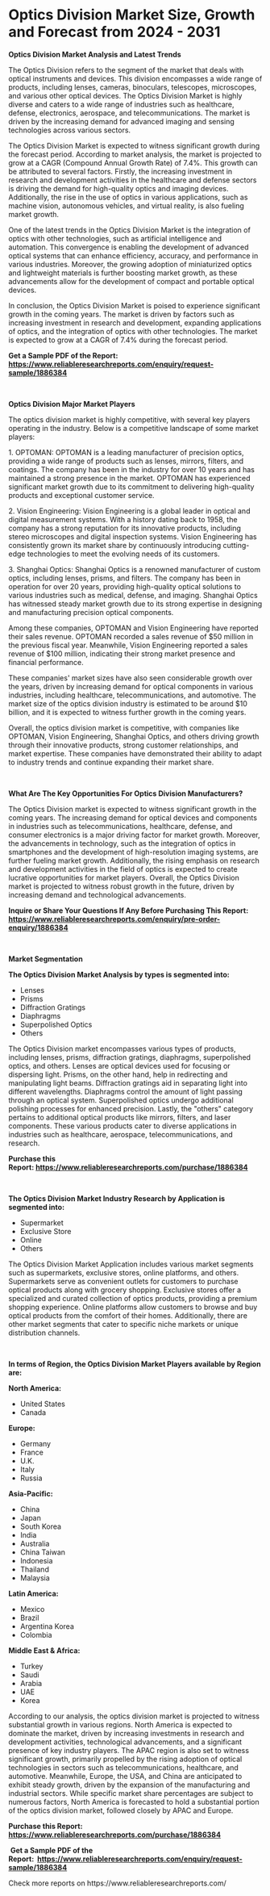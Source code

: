 <p><h1>Optics Division Market Size, Growth and Forecast from 2024 - 2031</h1></p><p><strong>Optics Division Market Analysis and Latest Trends</strong></p>
<p><p>The Optics Division refers to the segment of the market that deals with optical instruments and devices. This division encompasses a wide range of products, including lenses, cameras, binoculars, telescopes, microscopes, and various other optical devices. The Optics Division Market is highly diverse and caters to a wide range of industries such as healthcare, defense, electronics, aerospace, and telecommunications. The market is driven by the increasing demand for advanced imaging and sensing technologies across various sectors.</p><p>The Optics Division Market is expected to witness significant growth during the forecast period. According to market analysis, the market is projected to grow at a CAGR (Compound Annual Growth Rate) of 7.4%. This growth can be attributed to several factors. Firstly, the increasing investment in research and development activities in the healthcare and defense sectors is driving the demand for high-quality optics and imaging devices. Additionally, the rise in the use of optics in various applications, such as machine vision, autonomous vehicles, and virtual reality, is also fueling market growth.</p><p>One of the latest trends in the Optics Division Market is the integration of optics with other technologies, such as artificial intelligence and automation. This convergence is enabling the development of advanced optical systems that can enhance efficiency, accuracy, and performance in various industries. Moreover, the growing adoption of miniaturized optics and lightweight materials is further boosting market growth, as these advancements allow for the development of compact and portable optical devices.</p><p>In conclusion, the Optics Division Market is poised to experience significant growth in the coming years. The market is driven by factors such as increasing investment in research and development, expanding applications of optics, and the integration of optics with other technologies. The market is expected to grow at a CAGR of 7.4% during the forecast period.</p></p>
<p><strong>Get a Sample PDF of the Report:&nbsp; <a href="https://www.reliableresearchreports.com/enquiry/request-sample/1886384">https://www.reliableresearchreports.com/enquiry/request-sample/1886384</a></strong></p>
<p>&nbsp;</p>
<p><strong>Optics Division Major Market Players</strong></p>
<p><p>The optics division market is highly competitive, with several key players operating in the industry. Below is a competitive landscape of some market players:</p><p>1. OPTOMAN: OPTOMAN is a leading manufacturer of precision optics, providing a wide range of products such as lenses, mirrors, filters, and coatings. The company has been in the industry for over 10 years and has maintained a strong presence in the market. OPTOMAN has experienced significant market growth due to its commitment to delivering high-quality products and exceptional customer service.</p><p>2. Vision Engineering: Vision Engineering is a global leader in optical and digital measurement systems. With a history dating back to 1958, the company has a strong reputation for its innovative products, including stereo microscopes and digital inspection systems. Vision Engineering has consistently grown its market share by continuously introducing cutting-edge technologies to meet the evolving needs of its customers.</p><p>3. Shanghai Optics: Shanghai Optics is a renowned manufacturer of custom optics, including lenses, prisms, and filters. The company has been in operation for over 20 years, providing high-quality optical solutions to various industries such as medical, defense, and imaging. Shanghai Optics has witnessed steady market growth due to its strong expertise in designing and manufacturing precision optical components.</p><p>Among these companies, OPTOMAN and Vision Engineering have reported their sales revenue. OPTOMAN recorded a sales revenue of $50 million in the previous fiscal year. Meanwhile, Vision Engineering reported a sales revenue of $100 million, indicating their strong market presence and financial performance.</p><p>These companies' market sizes have also seen considerable growth over the years, driven by increasing demand for optical components in various industries, including healthcare, telecommunications, and automotive. The market size of the optics division industry is estimated to be around $10 billion, and it is expected to witness further growth in the coming years.</p><p>Overall, the optics division market is competitive, with companies like OPTOMAN, Vision Engineering, Shanghai Optics, and others driving growth through their innovative products, strong customer relationships, and market expertise. These companies have demonstrated their ability to adapt to industry trends and continue expanding their market share.</p></p>
<p>&nbsp;</p>
<p><strong>What Are The Key Opportunities For Optics Division Manufacturers?</strong></p>
<p><p>The Optics Division market is expected to witness significant growth in the coming years. The increasing demand for optical devices and components in industries such as telecommunications, healthcare, defense, and consumer electronics is a major driving factor for market growth. Moreover, the advancements in technology, such as the integration of optics in smartphones and the development of high-resolution imaging systems, are further fueling market growth. Additionally, the rising emphasis on research and development activities in the field of optics is expected to create lucrative opportunities for market players. Overall, the Optics Division market is projected to witness robust growth in the future, driven by increasing demand and technological advancements.</p></p>
<p><strong>Inquire or Share Your Questions If Any Before Purchasing This Report: <a href="https://www.reliableresearchreports.com/enquiry/pre-order-enquiry/1886384">https://www.reliableresearchreports.com/enquiry/pre-order-enquiry/1886384</a></strong></p>
<p>&nbsp;</p>
<p><strong>Market Segmentation</strong></p>
<p><strong>The Optics Division Market Analysis by types is segmented into:</strong></p>
<p><ul><li>Lenses</li><li>Prisms</li><li>Diffraction Gratings</li><li>Diaphragms</li><li>Superpolished Optics</li><li>Others</li></ul></p>
<p><p>The Optics Division market encompasses various types of products, including lenses, prisms, diffraction gratings, diaphragms, superpolished optics, and others. Lenses are optical devices used for focusing or dispersing light. Prisms, on the other hand, help in redirecting and manipulating light beams. Diffraction gratings aid in separating light into different wavelengths. Diaphragms control the amount of light passing through an optical system. Superpolished optics undergo additional polishing processes for enhanced precision. Lastly, the "others" category pertains to additional optical products like mirrors, filters, and laser components. These various products cater to diverse applications in industries such as healthcare, aerospace, telecommunications, and research.</p></p>
<p><strong>Purchase this Report:&nbsp;<a href="https://www.reliableresearchreports.com/purchase/1886384">https://www.reliableresearchreports.com/purchase/1886384</a></strong></p>
<p>&nbsp;</p>
<p><strong>The Optics Division Market Industry Research by Application is segmented into:</strong></p>
<p><ul><li>Supermarket</li><li>Exclusive Store</li><li>Online</li><li>Others</li></ul></p>
<p><p>The Optics Division Market Application includes various market segments such as supermarkets, exclusive stores, online platforms, and others. Supermarkets serve as convenient outlets for customers to purchase optical products along with grocery shopping. Exclusive stores offer a specialized and curated collection of optics products, providing a premium shopping experience. Online platforms allow customers to browse and buy optical products from the comfort of their homes. Additionally, there are other market segments that cater to specific niche markets or unique distribution channels.</p></p>
<p>&nbsp;</p>
<p><strong>In terms of Region, the Optics Division Market Players available by Region are:</strong></p>
<p>
    <p> <strong> North America: </strong>
        <ul>
            <li>United States</li>
            <li>Canada</li>
        </ul>
        </p> 
    <p> <strong> Europe: </strong>
        <ul>
            <li>Germany</li>
            <li>France</li>
            <li>U.K.</li>
            <li>Italy</li>
            <li>Russia</li>
        </ul>
        </p> 
    <p> <strong> Asia-Pacific: </strong>
        <ul>
            <li>China</li>
            <li>Japan</li>
            <li>South Korea</li>
            <li>India</li>
            <li>Australia</li>
            <li>China Taiwan</li>
            <li>Indonesia</li>
            <li>Thailand</li>
            <li>Malaysia</li>
        </ul>
        </p> 
    <p> <strong> Latin America: </strong>
        <ul>
            <li>Mexico</li>
            <li>Brazil</li>
            <li>Argentina Korea</li>
            <li>Colombia</li>
        </ul>
        </p> 
    <p> <strong> Middle East & Africa: </strong>
        <ul>
            <li>Turkey</li>
            <li>Saudi</li>
            <li>Arabia</li>
            <li>UAE</li>
            <li>Korea</li>
        </ul>
    </p>
    </p>
<p><p>According to our analysis, the optics division market is projected to witness substantial growth in various regions. North America is expected to dominate the market, driven by increasing investments in research and development activities, technological advancements, and a significant presence of key industry players. The APAC region is also set to witness significant growth, primarily propelled by the rising adoption of optical technologies in sectors such as telecommunications, healthcare, and automotive. Meanwhile, Europe, the USA, and China are anticipated to exhibit steady growth, driven by the expansion of the manufacturing and industrial sectors. While specific market share percentages are subject to numerous factors, North America is forecasted to hold a substantial portion of the optics division market, followed closely by APAC and Europe.</p></p>
<p><strong>Purchase this Report: <a href="https://www.reliableresearchreports.com/purchase/1886384">https://www.reliableresearchreports.com/purchase/1886384</a></strong></p>
<p>&nbsp;<strong>Get a Sample PDF of the Report:&nbsp;&nbsp;<a href="https://www.reliableresearchreports.com/enquiry/request-sample/1886384">https://www.reliableresearchreports.com/enquiry/request-sample/1886384</a></strong></p>
<p><strong></strong></p>
<p>Check more reports on https://www.reliableresearchreports.com/</p>